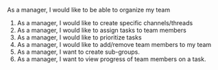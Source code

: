 As a manager, I would like to be able to organize my team

1. As a manager, I would like to create specific channels/threads
2. As a manager, I would like to assign tasks to team members
3. As a manager, I would like to prioritize tasks
4. As a manager, I would like to add/remove team members to my team
5. As a manager, I want to create sub-groups.
6. As a manager, I want to view progress of team members on a task.
